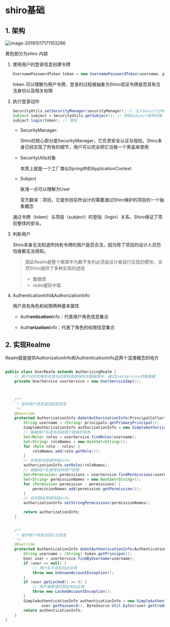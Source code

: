 # shiro基础

## 1. 架构

![image-20191017171103266](https://gitee.com/zszdevelop/blogimage/raw/master/img/image-20191017171103266.png)

黄色部分为shiro 内部

1. 使用用户的登录信息创建令牌

   ```java
   UsernamePasswordToken token = new UsernamePasswordToken(username, password);
   ```

   token 可以理解为用户令牌，登录的过程被抽象为Shiro验证令牌是否具有合法身份以及相关权限

2. 执行登录动作

   ```java
   SecurityUtils.setSecurityManager(securityManager); // 注入SecurityManager
   Subject subject = SecurityUtils.getSubject(); // 获取Subject单例对象
   subject.login(token); // 登陆
   ```

   - SecurityManager:

     Shiro的核心部分是SecurityManager，它负责安全认证与授权。Shiro本身已经实现了所有的细节，用户可以完全把它当做一个黑盒来使用

   - SecurityUtils对象

     本质上就是一个工厂类似Spring中的ApplicationContext

   - Subject

     肤浅一点可以理解为User

     官方翻译：项目。它是你目前所设计的需要通过Shiro保护的项目的一个抽象概念

   通过令牌（token）与项目（subject）的登陆（login）关系，Shiro保证了项目整体的安全。

3. 判断用户

   Shiro本身无法知道所持有令牌的用户是否合法，因为除了项目的设计人员恐怕谁都无法得知。

   > 因此Realm是整个框架中为数不多的必须由设计者自行实现的模块，当然Shiro提供了多种实现的途径
   >
   > - 数据库
   > - redis缓存中取

4. AuthenticationInfo&AuthorizationInfo

   用户具有角色和权限两种基本属性

   - Auth**entication**Info：代表用户角色信息集合

   - Auth**orization**Info：代表了角色的权限信息集合

## 2. 实现Realme

Realm就是提供AuthorizationInfo和AuthenticationInfo这两个混淆概念的地方

```java

public class UserRealm extends AuthorizingRealm {
    // 用户对应的角色信息与权限信息都保存在数据库中，通过UserService获取数据
    private UserService userService = new UserServiceImpl();



    /**
     * 提供用户信息返回权限信息
     */
    @Override
    protected AuthorizationInfo doGetAuthorizationInfo(PrincipalCollection principals) {
        String username = (String) principals.getPrimaryPrincipal();
        SimpleAuthorizationInfo authorizationInfo = new SimpleAuthorizationInfo();
        // 根据用户名查询当前用户拥有的角色
        Set<Role> roles = userService.findRoles(username);
        Set<String> roleNames = new HashSet<String>();
        for (Role role : roles) {
            roleNames.add(role.getRole());
        }
        // 将角色名称提供给info
        authorizationInfo.setRoles(roleNames);
        // 根据用户名查询当前用户权限
        Set<Permission> permissions = userService.findPermissions(username);
        Set<String> permissionNames = new HashSet<String>();
        for (Permission permission : permissions) {
            permissionNames.add(permission.getPermission());
        }
        // 将权限名称提供给info
        authorizationInfo.setStringPermissions(permissionNames);

        return authorizationInfo;
    }


    /**
     * 提供账户信息返回认证信息
     */
    @Override
    protected AuthenticationInfo doGetAuthenticationInfo(AuthenticationToken token) throws AuthenticationException {
        String username = (String) token.getPrincipal();
        User user = userService.findByUsername(username);
        if (user == null) {
            // 用户名不存在抛出异常
            throw new UnknownAccountException();
        }
        if (user.getLocked() == 0) {
            // 用户被管理员锁定抛出异常
            throw new LockedAccountException();
        }
        SimpleAuthenticationInfo authenticationInfo = new SimpleAuthenticationInfo(user.getUsername(),
                user.getPassword(), ByteSource.Util.bytes(user.getCredentialsSalt()), getName());
        return authenticationInfo;
    }
}

```

